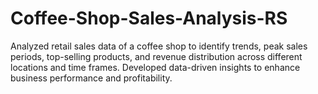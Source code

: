 # Coffee-Shop-Sales-Analysis-RS
Analyzed retail sales data of a coffee shop to identify trends, peak sales periods, top-selling products, and revenue distribution across different locations and time frames. Developed data-driven insights to enhance business performance and profitability.

